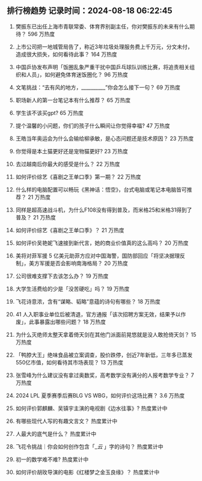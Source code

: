
## 排行榜趋势 记录时间：2024-08-18 06:22:45
  
  1. 樊振东已出任上海市青联常委、体育界别副主任，你对樊振东的未来有什么期待？ 596 万热度
    
  2. 上市公司把一地城管局告了，称近3年垃圾处理服务费上千万元，分文未付，造成很大损失，如何看待此事？ 164 万热度
    
  3. 中国乒协发布声明「饭圈乱象严重干扰中国乒乓球队训练比赛，将追责相关组织和人员」，如何避免体育迷饭圈化？ 96 万热度
    
  4. 文笔挑战：“去有风的地方，__________”你会怎么接下一句？ 69 万热度
    
  5. 职场新人的第一台笔记本有什么推荐？ 65 万热度
    
  6. 学生该不该买gpt? 65 万热度
    
  7. 提个温馨的小问题，你们的孩子什么瞬间让你觉得幸福? 47 万热度
    
  8. 王皓当年奥运会为什么会输给柳承敏，是心态问题还是技术原因？ 23 万热度
    
  9. 你觉得是本土猫更好还是宠物猫更好? 23 万热度
    
  10. 去过越南后你最大的感受是什么？ 22 万热度
    
  11. 如何评价综艺《喜剧之王单口季》第一期？ 22 万热度
    
  12. 什么样的电脑配置可以畅玩《黑神话：悟空》，台式电脑或笔记本电脑皆可推荐？ 21 万热度
    
  13. 同样是超高速战斗机，为什么F108没有得到普及，而米格25和米格31得到了普及？ 21 万热度
    
  14. 如何评价综艺《喜剧之王单口季》？ 21 万热度
    
  15. 如何评价吴艳妮飞速接到新代言，她的商业价值真的这么高吗？ 20 万热度
    
  16. 美将对菲军援 5 亿美元助菲方应对中国海警，国防部回应「将坚决据理反制」，美方军援是否会影响南海格局？ 20 万热度
    
  17. 公司很难支撑下去该怎么办？ 19 万热度
    
  18. 大学生活费给的少是「没苦硬吃」吗？ 19 万热度
    
  19. 飞花诗意浓，含有“谋略、韬略”意蕴的诗句有哪些？ 18 万热度
    
  20. 41 人入职事业单位后被清退，官方通报「该次招聘方案无效，结果予以作废」，此事暴露出哪些问题？ 18 万热度
    
  21. 为什么灭绝师太整天拿着倚天剑在其他门派面前晃悠就是没人敢抢倚天剑？ 15 万热度
    
  22. 「鸭脖大王」绝味食品被立案调查，股价跌停，创近7年新低，三年多已蒸发550亿市值，如何看待其市场表现？ 13 万热度
    
  23. 张雪峰为什么建议没有拿过奥数奖，高考数学没有满分的人报考数学专业？ 7 万热度
    
  24. 2024 LPL 夏季赛季后赛BLG VS WBG，如何评价这场比赛？ 3.6 万热度
    
  25. 如何评价郭麒麟、吴镇宇主演的电视剧《边水往事》? 热度累计中
    
  26. 有哪些现代人写的有趣文言文？ 热度累计中
    
  27. 人最大的底气是什么？ 热度累计中
    
  28. 飞花令挑战｜你会如何创作包含「__云_ 」字的诗句？ 热度累计中
    
  29. 初一的数学难不难? 热度累计中
    
  30. 如何评价胡玫导演的电影《红楼梦之金玉良缘》？ 热度累计中
    